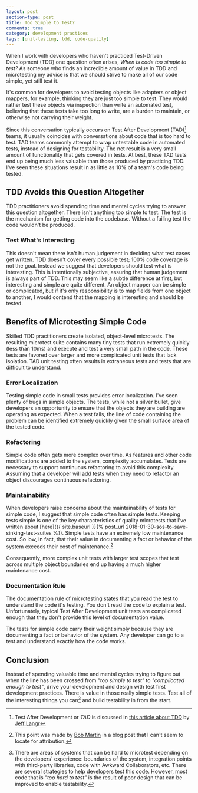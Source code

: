 ```yaml
---
layout: post
section-type: post
title: Too Simple to Test? 
comments: true
category: development practices
tags: [unit-testing, tdd, code-quality]
---
```


When I work with developers who haven't practiced Test-Driven Development (TDD) one question often arises, _When is code too simple to test?_  As someone who finds an incredible amount of value in TDD and microtesting my advice is that we should strive to make all of our code simple, yet still test it.  

It's common for developers to avoid testing objects like adapters or object mappers, for example, thinking they are just too simple to test. They would rather test these objects via inspection than write an automated test, believing that these tests take too long to write, are a burden to maintain, or otherwise not carrying their weight. 

Since this conversation typically occurs on Test After Development (TAD)[^1] teams, it usually coincides with conversations about code that is too hard to test. TAD teams commonly attempt to wrap untestable code in automated tests, instead of designing for testability. The net result is a very small amount of functionality that gets covered in tests. At best, these TAD tests end up being much less valuable than those produced by practicing TDD. I've seen these situations result in as little as 10% of a team's code being tested. 

## TDD Avoids this Question Altogether

TDD practitioners avoid spending time and mental cycles trying to answer this question altogether. There isn't anything too simple to test. The test is the mechanism for getting code into the codebase. Without a failing test the code wouldn't be produced. 

### Test What's Interesting

This doesn't mean there isn't human judgement in deciding what test cases get written. TDD doesn't cover every possible test; 100% code coverage is not the goal. Instead we suggest that developers should test what is interesting. This is intentionally subjective, assuring that human judgement is always part of TDD. This may seem like a subtle difference at first, but interesting and simple are quite different. An object mapper can be simple or complicated, but if it's only responsibility is to map fields from one object to another, I would contend that the mapping is interesting and should be tested.

## Benefits of Microtesting Simple Code

Skilled TDD practitioners create isolated, object-level microtests. The resulting microtest suite contains many tiny tests that run extremely quickly (less than 10ms) and execute and test a very small path in the code. These tests are favored over larger and more complicated unit tests that lack isolation. TAD unit testing often results in extraneous tests and tests that are difficult to understand. 

### Error Localization

Testing simple code in small tests provides error localization. I've seen plenty of bugs in simple objects. The tests, while not a silver bullet, give developers an opportunity to ensure that the objects they are building are operating as expected. When a test fails, the line of code containing the problem can be identified extremely quickly given the small surface area of the tested code.

### Refactoring

Simple code often gets more complex over time. As features and other code modifications are added to the system, complexity accumulates. Tests are necessary to support continuous refactoring to avoid this complexity. Assuming that a developer will add tests when they need to refactor an object discourages continuous refactoring.

### Maintainability

When developers raise concerns about the maintainability of tests for simple code, I suggest that simple code often has simple tests. Keeping tests simple is one of the key characteristics of quality microtests that I've written about [here]({{ site.baseurl }}{% post_url 2018-01-30-sos-to-save-sinking-test-suites %}). Simple tests have an extremely low maintenance cost. So low, in fact, that their value in documenting a fact or behavior of the system exceeds their cost of maintenance.[^2] 

Consequently, more complex unit tests with larger test scopes that test across multiple object boundaries end up having a much higher maintenance cost.

### Documentation Rule

The documentation rule of microtesting states that you read the test to understand the code it's testing. You don't read the code to explain a test. Unfortunately, typical Test After Development unit tests are complicated enough that they don't provide this level of documentation value. 

The tests for simple code carry their weight simply because they are documenting a fact or behavior of the system. Any developer can go to a test and understand exactly how the code works.

## Conclusion

Instead of spending valuable time and mental cycles trying to figure out when the line has been crossed from _"too simple to test"_ to _"complicated enough to test"_, drive your development and design with test first development practices. There is value in those really simple tests. Test all of the interesting things you can[^3] and build testability in from the start. 


[^1]: Test After Development or *TAD* is discussed in [this article about TDD](https://pragprog.com/magazines/2011-11/testdriven-development) by [Jeff Langr](http://langrsoft.com/)

[^2]: This point was made by [Bob Martin](https://twitter.com/unclebobmartin) in a blog post that I can't seem to locate for attribution. 

[^3]: There are areas of systems that can be hard to microtest depending on the developers' experience: boundaries of the system, integration points with third-party libraries, code with Awkward Collaborators, etc. There are several strategies to help developers test this code. However, most code that is _"too hard to test"_ is the result of poor design that can be improved to enable testability.
